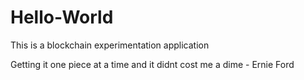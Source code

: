 # Hello-World

This is a blockchain experimentation application

Getting it one piece at a time and it didnt cost me a dime - Ernie Ford
